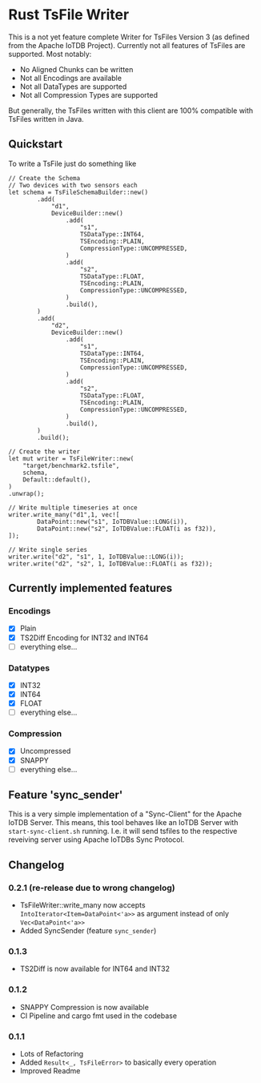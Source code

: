 # Rust TsFile Writer

This is a not yet feature complete Writer for TsFiles Version 3 (as defined from the Apache IoTDB Project).
Currently not all features of TsFiles are supported.
Most notably:

* No Aligned Chunks can be written
* Not all Encodings are available
* Not all DataTypes are supported
* Not all Compression Types are supported

But generally, the TsFiles written with this client are 100% compatible with TsFiles written in Java.

## Quickstart

To write a TsFile just do something like

```
// Create the Schema
// Two devices with two sensors each
let schema = TsFileSchemaBuilder::new()
        .add(
            "d1",
            DeviceBuilder::new()
                .add(
                    "s1",
                    TSDataType::INT64,
                    TSEncoding::PLAIN,
                    CompressionType::UNCOMPRESSED,
                )
                .add(
                    "s2",
                    TSDataType::FLOAT,
                    TSEncoding::PLAIN,
                    CompressionType::UNCOMPRESSED,
                )
                .build(),
        )
        .add(
            "d2",
            DeviceBuilder::new()
                .add(
                    "s1",
                    TSDataType::INT64,
                    TSEncoding::PLAIN,
                    CompressionType::UNCOMPRESSED,
                )
                .add(
                    "s2",
                    TSDataType::FLOAT,
                    TSEncoding::PLAIN,
                    CompressionType::UNCOMPRESSED,
                )
                .build(),
        )
        .build();
        
// Create the writer
let mut writer = TsFileWriter::new(
    "target/benchmark2.tsfile",
    schema,
    Default::default(),
)
.unwrap();
        
// Write multiple timeseries at once
writer.write_many("d1",1, vec![
        DataPoint::new("s1", IoTDBValue::LONG(i)),
        DataPoint::new("s2", IoTDBValue::FLOAT(i as f32)),
]);
    
// Write single series
writer.write("d2", "s1", 1, IoTDBValue::LONG(i));
writer.write("d2", "s2", 1, IoTDBValue::FLOAT(i as f32));
```

## Currently implemented features

### Encodings

* [x] Plain
* [x] TS2Diff Encoding for INT32 and INT64
* [ ] everything else...

### Datatypes

* [x] INT32
* [x] INT64
* [x] FLOAT
* [ ] everything else...

### Compression

* [x] Uncompressed
* [x] SNAPPY
* [ ] everything else...

## Feature 'sync_sender'

This is a very simple implementation of a "Sync-Client" for the Apache IoTDB Server.
This means, this tool behaves like an IoTDB Server with `start-sync-client.sh` running.
I.e. it will send tsfiles to the respective reveiving server using Apache IoTDBs Sync Protocol.


## Changelog

### 0.2.1 (re-release due to wrong changelog)

- TsFileWriter::write_many now accepts `IntoIterator<Item=DataPoint<'a>>` as argument instead of only `Vec<DataPoint<'a>>`
- Added SyncSender (feature `sync_sender`)

### 0.1.3

- TS2Diff is now available for INT64 and INT32

### 0.1.2

- SNAPPY Compression is now available
- CI Pipeline and cargo fmt used in the codebase

### 0.1.1

- Lots of Refactoring
- Added `Result<_, TsFileError>` to basically every operation
- Improved Readme
